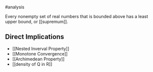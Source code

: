 
#analysis

Every nonempty set of real numbers that is bounded above has a least upper bound, or [[supremum]].

## Direct Implications
- [[Nested Inverval Property]]
- [[Monotone Convergence]]
- [[Archimedean Property]]
- [[density of Q in R]]
